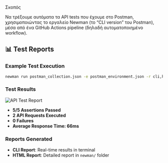Σκοπός

Να τρέξουμε αυτόματα τα API tests που έχουμε στο Postman,
χρησιμοποιώντας το εργαλείο Newman (το “CLI version” του Postman),
μέσα από ένα GitHub Actions pipeline (δηλαδή αυτοματοποιημένο workflow).

## 📊 Test Reports

### Example Test Execution
```bash
newman run postman_collection.json -e postman_environment.json -r cli,html
```

### Test Results
![API Test Report](report-screenshot.png)

-  **5/5 Assertions Passed**
-  **2 API Requests Executed** 
-  **0 Failures**
-  **Average Response Time: 66ms**

### Reports Generated
- **CLI Report**: Real-time results in terminal
- **HTML Report**: Detailed report in `newman/` folder
